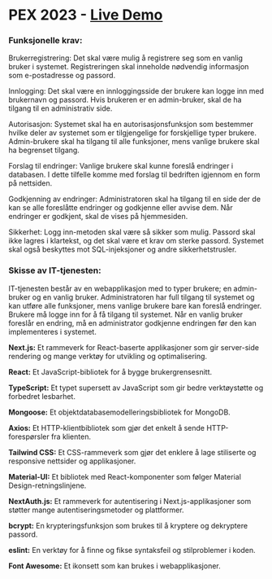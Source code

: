 # PEX 2023 - [Live Demo](https://pex-2023-s472.vercel.app/) 

### Funksjonelle krav: 

Brukerregistrering: Det skal være mulig å registrere seg som en vanlig bruker i systemet. Registreringen skal inneholde nødvendig informasjon som e-postadresse og passord. 

Innlogging: Det skal være en innloggingsside der brukere kan logge inn med brukernavn og passord. Hvis brukeren er en admin-bruker, skal de ha tilgang til en administrativ side. 

Autorisasjon: Systemet skal ha en autorisasjonsfunksjon som bestemmer hvilke deler av systemet som er tilgjengelige for forskjellige typer brukere. Admin-brukere skal ha tilgang til alle funksjoner, mens vanlige brukere skal ha begrenset tilgang. 

Forslag til endringer: Vanlige brukere skal kunne foreslå endringer i databasen. I dette tilfelle komme med forslag til bedriften igjennom en form på nettsiden. 

Godkjenning av endringer: Administratoren skal ha tilgang til en side der de kan se alle foreslåtte endringer og godkjenne eller avvise dem. Når endringer er godkjent, skal de vises på hjemmesiden. 

Sikkerhet: Logg inn-metoden skal være så sikker som mulig. Passord skal ikke lagres i klartekst, og det skal være et krav om sterke passord. Systemet skal også beskyttes mot SQL-injeksjoner og andre sikkerhetstrusler. 

 

### Skisse av IT-tjenesten: 

IT-tjenesten består av en webapplikasjon med to typer brukere; en admin-bruker og en vanlig bruker. Administratoren har full tilgang til systemet og kan utføre alle funksjoner, mens vanlige brukere bare kan foreslå endringer. Brukere må logge inn for å få tilgang til systemet. Når en vanlig bruker foreslår en endring, må en administrator godkjenne endringen før den kan implementeres i systemet. 

  

**Next.js:** Et rammeverk for React-baserte applikasjoner som gir server-side rendering og mange verktøy for utvikling og optimalisering. 

**React:** Et JavaScript-bibliotek for å bygge brukergrensesnitt. 

**TypeScript:** Et typet supersett av JavaScript som gir bedre verktøystøtte og forbedret lesbarhet. 

**Mongoose:** Et objektdatabasemodelleringsbibliotek for MongoDB. 

**Axios:** Et HTTP-klientbibliotek som gjør det enkelt å sende HTTP-forespørsler fra klienten. 

**Tailwind CSS:** Et CSS-rammeverk som gjør det enklere å lage stiliserte og responsive nettsider og applikasjoner. 

**Material-UI:** Et bibliotek med React-komponenter som følger Material Design-retningslinjene. 

**NextAuth.js:** Et rammeverk for autentisering i Next.js-applikasjoner som støtter mange autentiseringsmetoder og plattformer. 

**bcrypt:** En krypteringsfunksjon som brukes til å kryptere og dekryptere passord. 

**eslint:** En verktøy for å finne og fikse syntaksfeil og stilproblemer i koden. 

**Font Awesome:** Et ikonsett som kan brukes i webapplikasjoner. 
